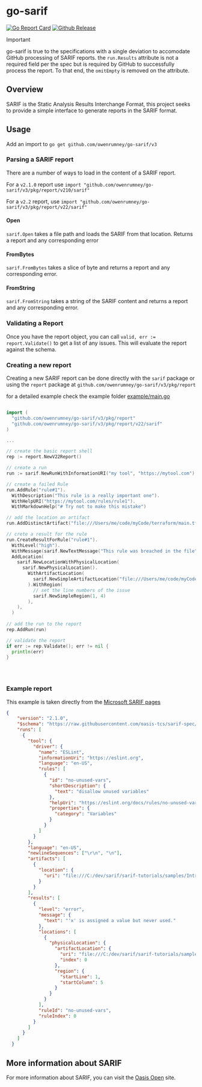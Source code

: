 # go-sarif
[![Go Report Card](https://goreportcard.com/badge/github.com/owenrumney/go-sarif/v3)](https://goreportcard.com/report/github.com/owenrumney/go-sarif/v3)
[![Github Release](https://img.shields.io/github/release/owenrumney/go-sarif.svg)](https://github.com/owenrumney/go-sarif/releases)

>[!IMPORTANT]
>go-sarif is true to the specifications with a single deviation to accomodate GitHub processing of SARIF reports. the `run.Results` attribute is not a required field per the spec but is required by GitHub to successfully process the report. To that end, the `omitEmpty` is removed on the attribute.


## Overview

SARIF is the Static Analysis Results Interchange Format, this project seeks to provide a simple interface to generate reports in the SARIF format.

## Usage

Add an import to `go get github.com/owenrumney/go-sarif/v3`

### Parsing a SARIF report

There are a number of ways to load in the content of a SARIF report.

For a `v2.1.0` report use `import "github.com/owenrumney/go-sarif/v3/pkg/report/v210/sarif"`

For a `v2.2` report, use `import "github.com/owenrumney/go-sarif/v3/pkg/report/v22/sarif"`


#### Open

`sarif.Open` takes a file path and loads the SARIF from that location. Returns a report and any corresponding error

#### FromBytes

`sarif.FromBytes` takes a slice of byte and returns a report and any corresponding error.

#### FromString

`sarif.FromString` takes a string of the SARIF content and returns a report and any corresponding error.

### Validating a Report

Once you have the report object, you can call `valid, err := report.Validate()` to get a list of any issues. This will evaluate the report against the schema.

### Creating a new report

Creating a new SARIF report can be done directly with the `sarif` package or using the `report` package at `github.com/owenrumney/go-sarif/v3/pkg/report`

for a detailed example check the example folder [example/main.go](example/main.go)

```go

import (
  "github.com/owenrumney/go-sarif/v3/pkg/report"
  "github.com/owenrumney/go-sarif/v3/pkg/report/v22/sarif"
)

...

// create the basic report shell
rep := report.NewV22Report()

// create a run 
run := sarif.NewRunWithInformationURI("my tool", "https://mytool.com")

// create a failed Rule
run.AddRule("rule#1").
  WithDescription("This rule is a really important one").
  WithHelpURI("https://mytool.com/rules/rule1").
  WithMarkdownHelp("# Try not to make this mistake")

// add the location an artifact
run.AddDistinctArtifact("file:///Users/me/code/myCode/terraform/main.tf")

// crete a result for the rule
run.CreateResultForRule("rule#1").
  WithLevel("high").
  WithMessage(sarif.NewTextMessage("This rule was breached in the file")).
  AddLocation(
    sarif.NewLocationWithPhysicalLocation(
      sarif.NewPhysicalLocation().
        WithArtifactLocation(
          sarif.NewSimpleArtifactLocation("file:///Users/me/code/myCode/terraform/main.tf")
        ).WithRegion(
          // set the line numbers of the issue
          sarif.NewSimpleRegion(1, 4)
        ),
    ),
  )
  
// add the run to the report
rep.AddRun(run)

// validate the report
if err := rep.Validate(); err != nil {
  println(err)
}





```

### Example report

This example is taken directly from the [Microsoft SARIF pages](https://github.com/microsoft/sarif-tutorials/blob/master/docs/1-Introduction.md)

```json
{
    "version": "2.1.0",
    "$schema": "https://raw.githubusercontent.com/oasis-tcs/sarif-spec/master/Schemata/sarif-schema-2.1.0.json",
    "runs": [
      {
        "tool": {
          "driver": {
            "name": "ESLint",
            "informationUri": "https://eslint.org",
            "language": "en-US",
            "rules": [
              {
                "id": "no-unused-vars",
                "shortDescription": {
                  "text": "disallow unused variables"
                },
                "helpUri": "https://eslint.org/docs/rules/no-unused-vars",
                "properties": {
                  "category": "Variables"
                }
              }
            ]
          }
        },
        "language": "en-US",
        "newlineSequences": ["\r\n", "\n"],
        "artifacts": [
          {
            "location": {
              "uri": "file:///C:/dev/sarif/sarif-tutorials/samples/Introduction/simple-example.js"
            }
          }
        ],
        "results": [
          {
            "level": "error",
            "message": {
              "text": "'x' is assigned a value but never used."
            },
            "locations": [
              {
                "physicalLocation": {
                  "artifactLocation": {
                    "uri": "file:///C:/dev/sarif/sarif-tutorials/samples/Introduction/simple-example.js",
                    "index": 0
                  },
                  "region": {
                    "startLine": 1,
                    "startColumn": 5
                  }
                }
              }
            ],
            "ruleId": "no-unused-vars",
            "ruleIndex": 0
          }
        ]
      }
    ]
  }
```


## More information about SARIF
For more information about SARIF, you can visit the [Oasis Open](https://www.oasis-open.org/committees/tc_home.php?wg_abbrev=sarif) site.



